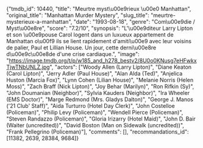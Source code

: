 {"tmdb_id": 10440, "title": "Meurtre myst\u00e9rieux \u00e0 Manhattan", "original_title": "Manhattan Murder Mystery", "slug_title": "meurtre-mysterieux-a-manhattan", "date": "1993-08-18", "genre": "Com\u00e9die / Myst\u00e8re", "score": "7.2/10", "synopsis": "L'\u00e9diteur Larry Lipton et son \u00e9pouse Carol logent dans un luxueux appartement de Manhattan o\u00f9 ils se lient rapidement d'amiti\u00e9 avec leur voisins de palier, Paul et Lillian House. Un jour, cette derni\u00e8re d\u00e9c\u00e8de d'une crise cardiaque.", "image": "https://image.tmdb.org/t/p/w185_and_h278_bestv2/8U0o0KNusg7eHFwkxTjwTNbUNLZ.jpg", "actors": ["Woody Allen (Larry Lipton)", "Diane Keaton (Carol Lipton)", "Jerry Adler (Paul House)", "Alan Alda (Ted)", "Anjelica Huston (Marcia Fox)", "Lynn Cohen (Lilian House)", "Melanie Norris (Helen Moss)", "Zach Braff (Nick Lipton)", "Joy Behar (Marilyn)", "Ron Rifkin (Sy)", "John Doumanian (Neighbor)", "Sylvia Kauders (Neighbor)", "Ira Wheeler (EMS Doctor)", "Marge Redmond (Mrs. Gladys Dalton)", "George J. Manos ('21 Club' Staff)", "Aida Turturro (Hotel Day Clerk)", "John Costelloe (Policeman)", "Philip Levy (Policeman)", "Wendell Pierce (Policeman)", "Steven Randazzo (Policeman)", "Gloria Irizarry (Hotel Maid)", "John D. Bair (Waiter (uncredited))", "David Boston (Man on Sidewalk (uncredited))", "Frank Pellegrino (Policeman)"], "comments": [], "recommandations_id": [11382, 2639, 28384, 9684]}